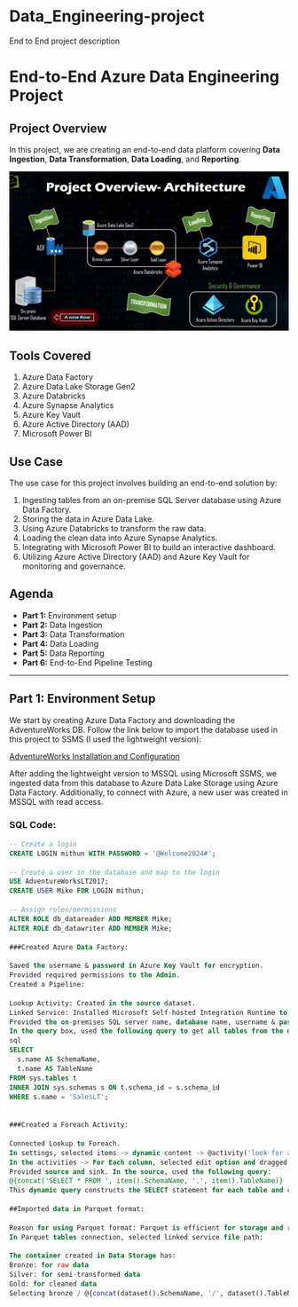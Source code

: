 # Data_Engineering-project
End to End project description
# End-to-End Azure Data Engineering Project

## Project Overview

In this project, we are creating an end-to-end data platform covering **Data Ingestion**, **Data Transformation**, **Data Loading**, and **Reporting**.

![Project Architecture](https://github.com/MithunDataPro/End-to-End-Azure-Data-Engineering-Project/blob/main/Data%20Engineering%20End%20to%20End%20Project%20Architecture.png)

## Tools Covered
1. Azure Data Factory
2. Azure Data Lake Storage Gen2
3. Azure Databricks
4. Azure Synapse Analytics
5. Azure Key Vault
6. Azure Active Directory (AAD)
7. Microsoft Power BI

## Use Case

The use case for this project involves building an end-to-end solution by:
1. Ingesting tables from an on-premise SQL Server database using Azure Data Factory.
2. Storing the data in Azure Data Lake.
3. Using Azure Databricks to transform the raw data.
4. Loading the clean data into Azure Synapse Analytics.
5. Integrating with Microsoft Power BI to build an interactive dashboard.
6. Utilizing Azure Active Directory (AAD) and Azure Key Vault for monitoring and governance.

## Agenda
- **Part 1:** Environment setup
- **Part 2:** Data Ingestion
- **Part 3:** Data Transformation
- **Part 4:** Data Loading
- **Part 5:** Data Reporting
- **Part 6:** End-to-End Pipeline Testing

---

## Part 1: Environment Setup

We start by creating Azure Data Factory and downloading the AdventureWorks DB. Follow the link below to import the database used in this project to SSMS (I used the lightweight version):

[AdventureWorks Installation and Configuration](https://learn.microsoft.com/en-us/sql/samples/adventureworks-install-configure?view=sql-server-ver16&tabs=ssms)

After adding the lightweight version to MSSQL using Microsoft SSMS, we ingested data from this database to Azure Data Lake Storage using Azure Data Factory. Additionally, to connect with Azure, a new user was created in MSSQL with read access.

### SQL Code:

```sql
-- Create a login
CREATE LOGIN mithun WITH PASSWORD = '@Welcome2024#';

-- Create a user in the database and map to the login
USE AdventureWorksLT2017;
CREATE USER Mike FOR LOGIN mithun;

-- Assign roles/permissions
ALTER ROLE db_datareader ADD MEMBER Mike;
ALTER ROLE db_datawriter ADD MEMBER Mike;

###Created Azure Data Factory:

Saved the username & password in Azure Key Vault for encryption.
Provided required permissions to the Admin.
Created a Pipeline:

Lookup Activity: Created in the source dataset.
Linked Service: Installed Microsoft Self-hosted Integration Runtime to connect with the on-premises database.
Provided the on-premises SQL server name, database name, username & password from the vault, and checked the connections.
In the query box, used the following query to get all tables from the database:
sql
SELECT 
  s.name AS SchemaName,
  t.name AS TableName
FROM sys.tables t
INNER JOIN sys.schemas s ON t.schema_id = s.schema_id
WHERE s.name = 'SalesLT';


###Created a Foreach Activity:

Connected Lookup to Foreach.
In settings, selected items -> dynamic content -> @activity('look for all tables').output.value
In the activities -> For Each column, selected edit option and dragged Copy Data activity.
Provided source and sink. In the source, used the following query:
@{concat('SELECT * FROM ', item().SchemaName, '.', item().TableName)}
This dynamic query constructs the SELECT statement for each table and copies the data.

##Imported data in Parquet format:

Reason for using Parquet format: Parquet is efficient for storage and retrieval, supporting advanced compression techniques and efficient encoding schemes.
In Parquet tables connection, selected linked service file path:

The container created in Data Storage has:
Bronze: for raw data
Silver: for semi-transformed data
Gold: for cleaned data
Selecting bronze / @{concat(dataset().SchemaName, '/', dataset().TableName)} / @{concat(dataset().TableName, '.parquet')} to automate file extensions.
